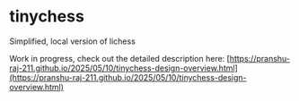 # tinychess
Simplified, local version of lichess

Work in progress, check out the detailed description here:
[https://pranshu-raj-211.github.io/2025/05/10/tinychess-design-overview.html](https://pranshu-raj-211.github.io/2025/05/10/tinychess-design-overview.html)
